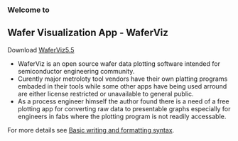 ### Welcome to
## Wafer Visualization App - WaferViz

Download [WaferViz5.5](https://github.com/lihou0427/hot-ice/blob/main/WaferViz_5.5.exe)

- WaferViz is an open source wafer data plotting software intended for semiconductor engineering community. 
- Curently major metroloty tool vendors have their own platting programs embaded in their tools while some other apps have being used arround are either license restricted or unavailable to general public.
- As a process engineer himself the author found there is a need of a free plotting app for converting raw data to presentable graphs especially for engineers in fabs where the plotting program is not readily accessable. 




For more details see [Basic writing and formatting syntax](https://docs.github.com/en/github/writing-on-github/getting-started-with-writing-and-formatting-on-github/basic-writing-and-formatting-syntax).





